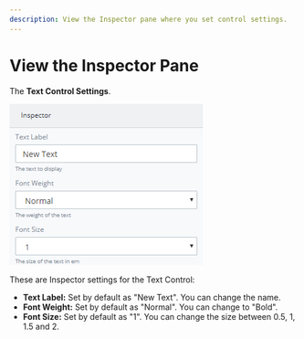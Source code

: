 ```yaml
---
description: View the Inspector pane where you set control settings.
---
```


# View the Inspector Pane

The **Text Control Settings**.  

![](../../../.gitbook/assets/screensbuildercontroldescriptionandinspectorsettingstext-control-settings3.png)

These are Inspector settings for the Text Control:

* **Text Label:** Set by default as "New Text". You can change the name.
* **Font Weight:** Set by default as "Normal". You can change to "Bold".
* **Font Size:** Set by default as "1". You can change the size between 0.5, 1, 1.5 and 2.

